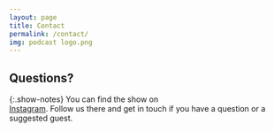 ```yaml
---
layout: page
title: Contact
permalink: /contact/
img: podcast logo.png
---
```


## Questions?

{:.show-notes}
You can find the show on  
[Instagram](https://www.instagram.com/rethinkingworkandlife/). Follow us there and get in touch if you have a 
question or a suggested guest.  
